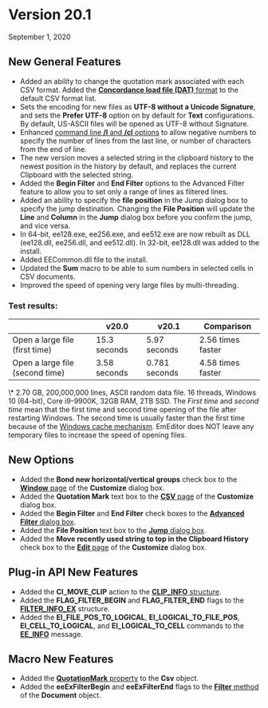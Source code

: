 # Version 20.1

September 1, 2020

## New General Features

- Added an ability to change the quotation mark associated with each CSV format. Added the [**Concordance load file (DAT)** format](https://help.ediscoveryplatform.com/home/technical-notes-available/tiff-image-dat-load-file) to the default CSV format list.
- Sets the encoding for new files as **UTF-8 without a Unicode Signature**, and sets the **Prefer UTF-8** option on by default for **Text** configurations. By default, US-ASCII files will be opened as UTF-8 without Signature.
- Enhanced [command line **/l** and **/cl** options](../howto/file/file_commandline) to allow negative numbers to specify the number of lines from the last line, or number of characters from the end of line.
- The new version moves a selected string in the clipboard history to the newest position in the history by default, and replaces the current Clipboard with the selected string.
- Added the **Begin Filter** and **End Filter** options to the Advanced Filter feature to allow you to set only a range of lines as filtered lines.
- Added an ability to specify the **file position** in the Jump dialog box to specify the jump destination. Changing the **File Position** will update the **Line** and **Column** in the **Jump** dialog box before you confirm the jump, and vice versa.
- In 64-bit, ee128.exe, ee256.exe, and ee512.exe are now rebuilt as DLL (ee128.dll, ee256.dll, and ee512.dll). In 32-bit, ee128.dll was added to the install.
- Added EECommon.dll file to the install.
- Updated the **Sum** macro to be able to sum numbers in selected cells in CSV documents.
- Improved the speed of opening very large files by multi-threading.

### Test results:

|  | v20.0 | v20.1 | Comparison |
| --- | --- | --- | --- |
| Open a large file (first time) | 15.3 seconds | 5.97 seconds | 2.56 times faster |
| Open a large file (second time) | 3.58 seconds | 0.781 seconds | 4.58 times faster |

\\* 2.70 GB, 200,000,000 lines, ASCII random data file. 16 threads, Windows 10 (64-bit), Core i9-9900K, 32GB RAM, 2TB SSD. The _First time_ and _second time_ mean that the first time and second time opening of the file after restarting Windows. The second time is usually faster than the first time because of the [Windows cache mechanism](https://docs.microsoft.com/en-us/windows-server/administration/performance-tuning/subsystem/cache-memory-management/). EmEditor does NOT leave any temporary files to increase the speed of opening files.

## New Options

- Added the **Bond new horizontal/vertical groups** check box to the [**Window** page](../dlg/customize/window/index) of the **Customize** dialog box.
- Added the **Quotation Mark** text box to the [**CSV** page](../dlg/customize/csv/index) of the **Customize** dialog box.
- Added the **Begin Filter** and **End Filter** check boxes to the [**Advanced Filter** dialog box](../dlg/advanced_filter/index).
- Added the **File Position** text box to the [**Jump** dialog box](../dlg/jump/index).
- Added the **Move recently used string to top in the Clipboard History** check box to the [**Edit** page](../dlg/customize/edit/index) of the **Customize** dialog box.

## Plug-in API New Features

- Added the **CI\_MOVE\_CLIP** action to the [**CLIP\_INFO** structure](../plugin/structure/clip_info).
- Added the **FLAG\_FILTER\_BEGIN** and **FLAG\_FILTER\_END** flags to the [**FILTER\_INFO\_EX**](../plugin/structure/filter_info_ex) structure.
- Added the **EI\_FILE\_POS\_TO\_LOGICAL**, **EI\_LOGICAL\_TO\_FILE\_POS**, **EI\_CELL\_TO\_LOGICAL**, and **EI\_LOGICAL\_TO\_CELL** commands to the [**EE\_INFO**](../plugin/message/ee_info) message.

## Macro New Features

- Added the [**QuotationMark** property](../macro/csv/quotation_mark) to the **Csv** object.
- Added the **eeExFilterBegin** and **eeExFilterEnd** flags to the [**Filter** method](../macro/document/filter) of the **Document** object.
